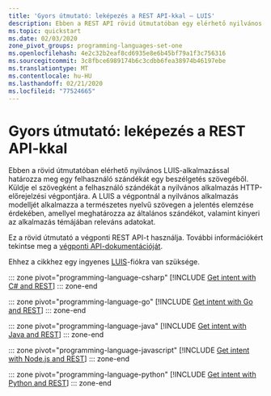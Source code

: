 ```yaml
---
title: 'Gyors útmutató: leképezés a REST API-kkal – LUIS'
description: Ebben a REST API rövid útmutatóban egy elérhető nyilvános LUIS-alkalmazás használatával határozhatja meg, hogy a felhasználó milyen szándéka van a társalgási szövegben.
ms.topic: quickstart
ms.date: 02/03/2020
zone_pivot_groups: programming-languages-set-one
ms.openlocfilehash: 4e2c32b2eaf8cd6935e8e6b45bf79a1f3c756316
ms.sourcegitcommit: 3c8fbce6989174b6c3cdbb6fea38974b46197ebe
ms.translationtype: MT
ms.contentlocale: hu-HU
ms.lasthandoff: 02/21/2020
ms.locfileid: "77524665"
---
```

# <a name="quickstart-get-intent-with-rest-apis"></a>Gyors útmutató: leképezés a REST API-kkal

Ebben a rövid útmutatóban elérhető nyilvános LUIS-alkalmazással határozza meg egy felhasználó szándékát egy beszélgetés szövegéből. Küldje el szövegként a felhasználó szándékát a nyilvános alkalmazás HTTP-előrejelzési végpontjára. A LUIS a végpontnál a nyilvános alkalmazás modelljét alkalmazza a természetes nyelvű szövegen a jelentés elemzése érdekében, amellyel meghatározza az általános szándékot, valamint kinyeri az alkalmazás témájában releváns adatokat.

Ez a rövid útmutató a végponti REST API-t használja. További információkért tekintse meg a [végponti API-dokumentációját](https://westus.dev.cognitive.microsoft.com/docs/services/5819c76f40a6350ce09de1ac/operations/5819c77140a63516d81aee78).

Ehhez a cikkhez egy ingyenes [LUIS](https://www.luis.ai)-fiókra van szüksége.

<a name="create-luis-subscription-key"></a>

::: zone pivot="programming-language-csharp"
[!INCLUDE [Get intent with C# and REST](./includes/get-started-get-intent-rest-csharp.md)]
::: zone-end

::: zone pivot="programming-language-go"
[!INCLUDE [Get intent with Go and REST](./includes/get-started-get-intent-rest-go.md)]
::: zone-end

::: zone pivot="programming-language-java"
[!INCLUDE [Get intent with Java and REST](./includes/get-started-get-intent-rest-java.md)]
::: zone-end

::: zone pivot="programming-language-javascript"
[!INCLUDE [Get intent with Node.js and REST](./includes/get-started-get-intent-rest-nodejs.md)]
::: zone-end

::: zone pivot="programming-language-python"
[!INCLUDE [Get intent with Python and REST](./includes/get-started-get-intent-rest-python.md)]
::: zone-end

